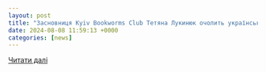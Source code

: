 ```yaml
---
layout: post
title: "Засновниця Kyiv Bookworms Club Тетяна Лукинюк очолить український офіс Google"
date: 2024-08-08 11:59:13 +0000
categories: [news]
---
```


[Читати далі](https://chytomo.com/zasnovnytsia-kyiv-bookworms-club-tetiana-lukyniuk-ocholyt-ukrainskyj-ofis-google/)
